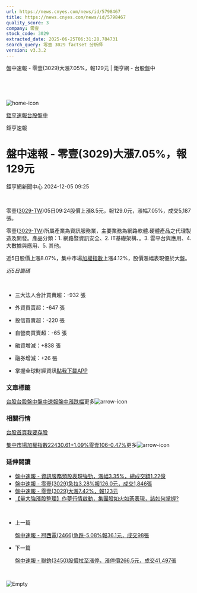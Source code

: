 ```yaml
---
url: https://news.cnyes.com/news/id/5798467
title: https://news.cnyes.com/news/id/5798467
quality_score: 3
company: 零壹
stock_code: 3029
extracted_date: 2025-06-25T06:31:28.784731
search_query: 零壹 3029 factset 分析師
version: v3.3.2
---
```


盤中速報 - 零壹(3029)大漲7.05%，報129元 | 鉅亨網 - 台股盤中

‌

‌

![home-icon](/assets/icons/breadCrumb/symbol-icon-home.svg)

[鉅亨速報](/news/cat/anue_live)[台股盤中](/news/cat/tw_live)

鉅亨速報

# 盤中速報 - 零壹(3029)大漲7.05%，報129元

鉅亨網新聞中心 2024-12-05 09:25

‌

零壹([3029-TW](https://www.cnyes.com/twstock/3029))05日09:24股價上漲8.5元，報129.0元，漲幅7.05%，成交5,187張。

零壹([3029-TW](https://www.cnyes.com/twstock/3029))所屬產業為資訊服務業，主要業務為網路軟體.硬體產品之代理製造及開發。產品分類：1. 網路暨資訊安全、2. IT基礎架構、。3. 雲平台與應用、4. 大數據與應用、5. 其他。

近5日股價上漲8.07%，集中市場[加權指數](https://invest.cnyes.com/index/TWS/TSE01)上漲4.12%，股價漲幅表現優於大盤。

*近5日籌碼*

‌

* 三大法人合計買賣超：-932 張
* 外資買賣超：-647 張
* 投信買賣超：-220 張
* 自營商買賣超：-65 張
* 融資增減：+838 張
* 融券增減：+26 張

* 掌握全球財經資訊[點我下載APP](http://www.cnyes.com/app/?utm_source=mweb&utm_medium=HamMenuBanner&utm_campaign=fixed&utm_content=entr)

### 文章標籤

[台股](https://news.cnyes.com/tag/台股 "台股")[台股盤中](https://news.cnyes.com/tag/台股盤中 "台股盤中")[盤中速報](https://news.cnyes.com/tag/盤中速報 "盤中速報")[盤中漲跌幅](https://news.cnyes.com/tag/盤中漲跌幅 "盤中漲跌幅")更多![arrow-icon](/assets/icons/arrows/arrow-down.svg)

### 相關行情

[台股首頁](https://www.cnyes.com/twstock)[我要存股](https://supr.link/8OHaU)

[集中市場加權指數22430.61+1.09%](https://invest.cnyes.com/index/TWS/TSE01)[零壹106-0.47%](https://www.cnyes.com/twstock/3029)更多![arrow-icon](/assets/icons/arrows/arrow-down.svg)

### 延伸閱讀

* [盤中速報 - 資訊服務類股表現強勁，漲幅3.35%，總成交額1.22億](/news/id/5798454)
* [盤中速報 - 零壹(3029)急拉3.28%報126.0元，成交1,846張](/news/id/5798437)
* [盤中速報 - 零壹(3029)大漲7.42%，報123元](/news/id/5794993)
* [【量大強漲股整理】作夢行情啟動，集團股如火如荼表現，該如何掌握?](/news/id/5789346)

‌

* 上一篇

  [盤中速報 - 冠西電(2466)急跌-5.08%報36.1元，成交98張](/news/id/5798654)
* 下一篇

  [盤中速報 - 聯鈞(3450)股價拉至漲停，漲停價266.5元，成交41,497張](/news/id/5797712)

‌

![Empty](/assets/icons/skeleton/empty-image.svg)

‌